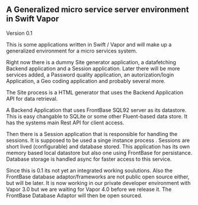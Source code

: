 ## A Generalized micro service server environment in Swift Vapor

Version 0.1

This is some applications written in Swift / Vapor and will make up a generalized environment 
for a micro services system. 

Right now there is a dummy Site generator application, a datafetching Backend application and a Session 
application. Later there will be more services added, a Password quality application, an autorization/login 
Application, a Geo coding application and probably several more.

The Site process is a HTML generator that uses the Backend Application API for data retrieval. 

A Backend Application that uses FrontBase SQL92 server as its datastore. This is easy changable to 
SQLite or some other Fluent-based data store. It has the systems main Rest API for 
client access.

Then there is a Session application that is responsible for handling the sessions. It is supposed to be 
used a singe instance process . Sessions are short lived (configurable) and database stored. This application 
has its own memory based local datastore but also one using FrontBase for persistance. Database storage is 
handled async for faster access to this service.

Since this is 0.1 its not yet an integrated working soulutions. 
Also the FrontBase database adaptor/frameworks are not public open source either, but will be later. 
It is now working in our private developer environment with Vapor 3.0 but we are waiting for Vapor 4.0 
before we release it. The FrontBase Database Adaptor will then be open sourced.
